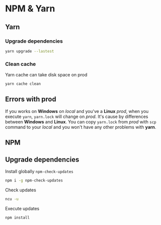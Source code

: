# NPM & Yarn

## Yarn

### Upgrade dependencies

```bash
yarn upgrade --lastest
```

### Clean cache

Yarn cache can take disk space on prod

```bash
yarn cache clean
```

## Errors with prod

If you works on **Windows** on *local* and you've a **Linux** *prod*, when you execute `yarn`, `yarn.lock` will change on *prod*. It's cause by differences between **Windows** and **Linux**. You can copy `yarn.lock` from *prod* with `scp` command to your *local* and you won't have any other problems with **yarn**.

## NPM

## Upgrade dependencies

Install globally `npm-check-updates`

```bash
npm i -g npm-check-updates
```

Check updates

```bash
ncu -u
```

Execute updates

```bash
npm install
```